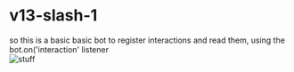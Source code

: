 # v13-slash-1
so this is a basic basic bot to register interactions and read them, using the bot.on('interaction' listener  
![stuff](https://imgur.com/1x2xURQ.gif)
